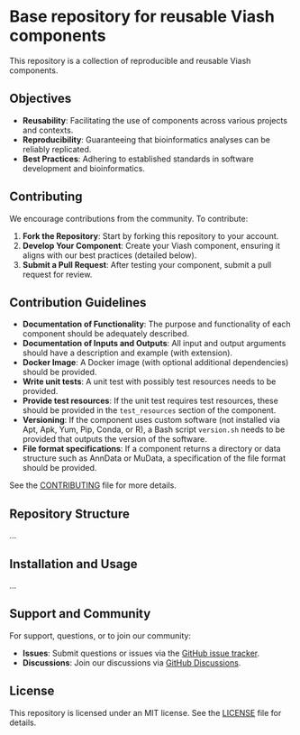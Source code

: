 # Base repository for reusable Viash components


This repository is a collection of reproducible and reusable Viash
components.

## Objectives

- **Reusability**: Facilitating the use of components across various
  projects and contexts.
- **Reproducibility**: Guaranteeing that bioinformatics analyses can be
  reliably replicated.
- **Best Practices**: Adhering to established standards in software
  development and bioinformatics.

## Contributing

We encourage contributions from the community. To contribute:

1.  **Fork the Repository**: Start by forking this repository to your
    account.
2.  **Develop Your Component**: Create your Viash component, ensuring it
    aligns with our best practices (detailed below).
3.  **Submit a Pull Request**: After testing your component, submit a
    pull request for review.

## Contribution Guidelines

- **Documentation of Functionality**: The purpose and functionality of
  each component should be adequately described.
- **Documentation of Inputs and Outputs**: All input and output
  arguments should have a description and example (with extension).
- **Docker Image**: A Docker image (with optional additional
  dependencies) should be provided.
- **Write unit tests**: A unit test with possibly test resources needs
  to be provided.
- **Provide test resources**: If the unit test requires test resources,
  these should be provided in the `test_resources` section of the
  component.
- **Versioning**: If the component uses custom software (not installed
  via Apt, Apk, Yum, Pip, Conda, or R), a Bash script `version.sh` needs
  to be provided that outputs the version of the software.
- **File format specifications**: If a component returns a directory or
  data structure such as AnnData or MuData, a specification of the file
  format should be provided.

See the [CONTRIBUTING](CONTRIBUTING.md) file for more details.

## Repository Structure

…

## Installation and Usage

…

## Support and Community

For support, questions, or to join our community:

- **Issues**: Submit questions or issues via the [GitHub issue
  tracker](https://github.com/viash-hub/base/issues).
- **Discussions**: Join our discussions via [GitHub
  Discussions](https://github.com/viash-hub/base/discussions).

## License

This repository is licensed under an MIT license. See the
[LICENSE](LICENSE) file for details.
